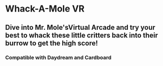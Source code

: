 # Whack-A-Mole VR

## Dive into Mr. Mole'sVirtual  Arcade and try your best to whack these little critters back into their burrow to get the high score!

### Compatible with Daydream and Cardboard
